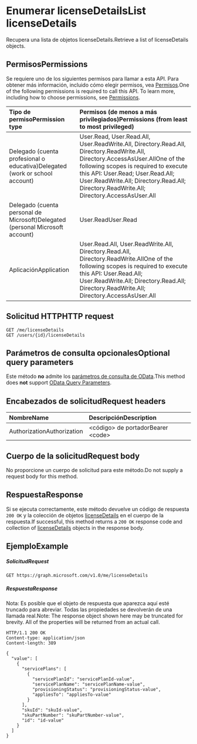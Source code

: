 # <a name="list-licensedetails"></a><span data-ttu-id="562f4-101">Enumerar licenseDetails</span><span class="sxs-lookup"><span data-stu-id="562f4-101">List licenseDetails</span></span>

<span data-ttu-id="562f4-102">Recupera una lista de objetos licenseDetails.</span><span class="sxs-lookup"><span data-stu-id="562f4-102">Retrieve a list of licenseDetails objects.</span></span>

## <a name="permissions"></a><span data-ttu-id="562f4-103">Permisos</span><span class="sxs-lookup"><span data-stu-id="562f4-103">Permissions</span></span>
<span data-ttu-id="562f4-p101">Se requiere uno de los siguientes permisos para llamar a esta API. Para obtener más información, incluido cómo elegir permisos, vea [Permisos](../../../concepts/permissions_reference.md).</span><span class="sxs-lookup"><span data-stu-id="562f4-p101">One of the following permissions is required to call this API. To learn more, including how to choose permissions, see [Permissions](../../../concepts/permissions_reference.md).</span></span>

|<span data-ttu-id="562f4-106">Tipo de permiso</span><span class="sxs-lookup"><span data-stu-id="562f4-106">Permission type</span></span>      | <span data-ttu-id="562f4-107">Permisos (de menos a más privilegiados)</span><span class="sxs-lookup"><span data-stu-id="562f4-107">Permissions (from least to most privileged)</span></span>              | 
|:--------------------|:---------------------------------------------------------| 
|<span data-ttu-id="562f4-108">Delegado (cuenta profesional o educativa)</span><span class="sxs-lookup"><span data-stu-id="562f4-108">Delegated (work or school account)</span></span> | <span data-ttu-id="562f4-109">User.Read, User.Read.All, User.ReadWrite.All, Directory.Read.All, Directory.ReadWrite.All, Directory.AccessAsUser.All</span><span class="sxs-lookup"><span data-stu-id="562f4-109">One of the following scopes is required to execute this API: User.Read; User.Read.All; User.ReadWrite.All; Directory.Read.All; Directory.ReadWrite.All; Directory.AccessAsUser.All</span></span>    | 
|<span data-ttu-id="562f4-110">Delegado (cuenta personal de Microsoft)</span><span class="sxs-lookup"><span data-stu-id="562f4-110">Delegated (personal Microsoft account)</span></span> | <span data-ttu-id="562f4-111">User.Read</span><span class="sxs-lookup"><span data-stu-id="562f4-111">User.Read</span></span>    | 
|<span data-ttu-id="562f4-112">Aplicación</span><span class="sxs-lookup"><span data-stu-id="562f4-112">Application</span></span> | <span data-ttu-id="562f4-113">User.Read.All, User.ReadWrite.All, Directory.Read.All, Directory.ReadWrite.All</span><span class="sxs-lookup"><span data-stu-id="562f4-113">One of the following scopes is required to execute this API: User.Read.All; User.ReadWrite.All; Directory.Read.All; Directory.ReadWrite.All; Directory.AccessAsUser.All</span></span> | 

## <a name="http-request"></a><span data-ttu-id="562f4-114">Solicitud HTTP</span><span class="sxs-lookup"><span data-stu-id="562f4-114">HTTP request</span></span>
<!-- { "blockType": "ignored" } -->
```http
GET /me/licenseDetails
GET /users/{id}/licenseDetails
```
## <a name="optional-query-parameters"></a><span data-ttu-id="562f4-115">Parámetros de consulta opcionales</span><span class="sxs-lookup"><span data-stu-id="562f4-115">Optional query parameters</span></span>
<span data-ttu-id="562f4-116">Este método **no** admite los [parámetros de consulta de OData](http://developer.microsoft.com/en-us/graph/docs/overview/query_parameters).</span><span class="sxs-lookup"><span data-stu-id="562f4-116">This method does **not** support [OData Query Parameters](http://developer.microsoft.com/en-us/graph/docs/overview/query_parameters).</span></span>

## <a name="request-headers"></a><span data-ttu-id="562f4-117">Encabezados de solicitud</span><span class="sxs-lookup"><span data-stu-id="562f4-117">Request headers</span></span>
| <span data-ttu-id="562f4-118">Nombre</span><span class="sxs-lookup"><span data-stu-id="562f4-118">Name</span></span>      |<span data-ttu-id="562f4-119">Descripción</span><span class="sxs-lookup"><span data-stu-id="562f4-119">Description</span></span>|
|:----------|:----------|
| <span data-ttu-id="562f4-120">Authorization</span><span class="sxs-lookup"><span data-stu-id="562f4-120">Authorization</span></span>  | <span data-ttu-id="562f4-121">&lt;código&gt; de portador</span><span class="sxs-lookup"><span data-stu-id="562f4-121">Bearer &lt;code&gt;</span></span>|

## <a name="request-body"></a><span data-ttu-id="562f4-122">Cuerpo de la solicitud</span><span class="sxs-lookup"><span data-stu-id="562f4-122">Request body</span></span>
<span data-ttu-id="562f4-123">No proporcione un cuerpo de solicitud para este método.</span><span class="sxs-lookup"><span data-stu-id="562f4-123">Do not supply a request body for this method.</span></span>

## <a name="response"></a><span data-ttu-id="562f4-124">Respuesta</span><span class="sxs-lookup"><span data-stu-id="562f4-124">Response</span></span>

<span data-ttu-id="562f4-125">Si se ejecuta correctamente, este método devuelve un código de respuesta `200 OK` y la colección de objetos [licenseDetails](../resources/licensedetails.md) en el cuerpo de la respuesta.</span><span class="sxs-lookup"><span data-stu-id="562f4-125">If successful, this method returns a `200 OK` response code and collection of [licenseDetails](../resources/licensedetails.md) objects in the response body.</span></span>
## <a name="example"></a><span data-ttu-id="562f4-126">Ejemplo</span><span class="sxs-lookup"><span data-stu-id="562f4-126">Example</span></span>
##### <a name="request"></a><span data-ttu-id="562f4-127">Solicitud</span><span class="sxs-lookup"><span data-stu-id="562f4-127">Request</span></span>

<!-- {
  "blockType": "request",
  "name": "get_licensedetails"
}-->
```http
GET https://graph.microsoft.com/v1.0/me/licenseDetails
```
##### <a name="response"></a><span data-ttu-id="562f4-128">Respuesta</span><span class="sxs-lookup"><span data-stu-id="562f4-128">Response</span></span>
<span data-ttu-id="562f4-p102">Nota: Es posible que el objeto de respuesta que aparezca aquí esté truncado para abreviar. Todas las propiedades se devolverán de una llamada real.</span><span class="sxs-lookup"><span data-stu-id="562f4-p102">Note: The response object shown here may be truncated for brevity. All of the properties will be returned from an actual call.</span></span>
<!-- {
  "blockType": "response",
  "truncated": true,
  "@odata.type": "microsoft.graph.licenseDetails",
  "isCollection": true
} -->
```http
HTTP/1.1 200 OK
Content-type: application/json
Content-length: 389

{
  "value": [
    {
      "servicePlans": [
        {
          "servicePlanId": "servicePlanId-value",
          "servicePlanName": "servicePlanName-value",
          "provisioningStatus": "provisioningStatus-value",
          "appliesTo": "appliesTo-value"
        }
      ],
      "skuId": "skuId-value",
      "skuPartNumber": "skuPartNumber-value",
      "id": "id-value"
    }
  ]
}
```

<!-- uuid: 8fcb5dbc-d5aa-4681-8e31-b001d5168d79
2015-10-25 14:57:30 UTC -->
<!-- {
  "type": "#page.annotation",
  "description": "List licenseDetails",
  "keywords": "",
  "section": "documentation",
  "tocPath": ""
}-->